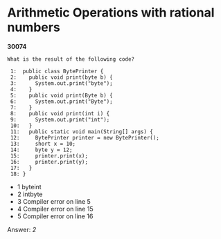 Arithmetic Operations with rational numbers
===========================================
**30074**
```
What is the result of the following code? 
 
 1:  public class BytePrinter { 
 2:    public void print(byte b) { 
 3:      System.out.print("byte"); 
 4:    } 
 5:    public void print(Byte b) { 
 6:      System.out.print("Byte"); 
 7:    } 
 8:    public void print(int i) { 
 9:      System.out.print("int"); 
 10:   } 
 11:   public static void main(String[] args) { 
 12:     BytePrinter printer = new BytePrinter(); 
 13:     short x = 10; 
 14:     byte y = 12; 
 15:     printer.print(x); 
 16:     printer.print(y); 
 17:   } 
 18: }
```


- 1 byteint
- 2 intbyte
- 3 Compiler error on line 5
- 4 Compiler error on line 15
- 5 Compiler error on line 16

Answer: *2*

